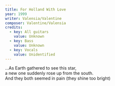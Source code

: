 ```yaml
---
title: For Holland With Love
year: 1999
writer: Valensia/Valentine
composer: Valentine/Valensia
credits:
  - key: All guitars
    value: Unknown
  - key: Bass
    value: Unknown
  - key: Vocals
    value: Unidentified 
---
```


<p>...As Earth gathered to see this star,<br />
a new one suddenly rose up from the south.<br />
And they both seemed in pain (they shine too bright)</p>
